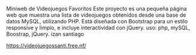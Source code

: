 Miniweb de Videojuegos Favoritos Este proyecto es una pequeña página web que muestra una lista de videojuegos obtenidos desde una base de datos MySQL, utilizando PHP. Está diseñada con Bootstrap para un estilo responsive y limpio, e incluye interactividad con jQuery. uso: php, mySQL, Boostrap, jQuery. izan santiago

https://videojuegossanti.free.nf/
